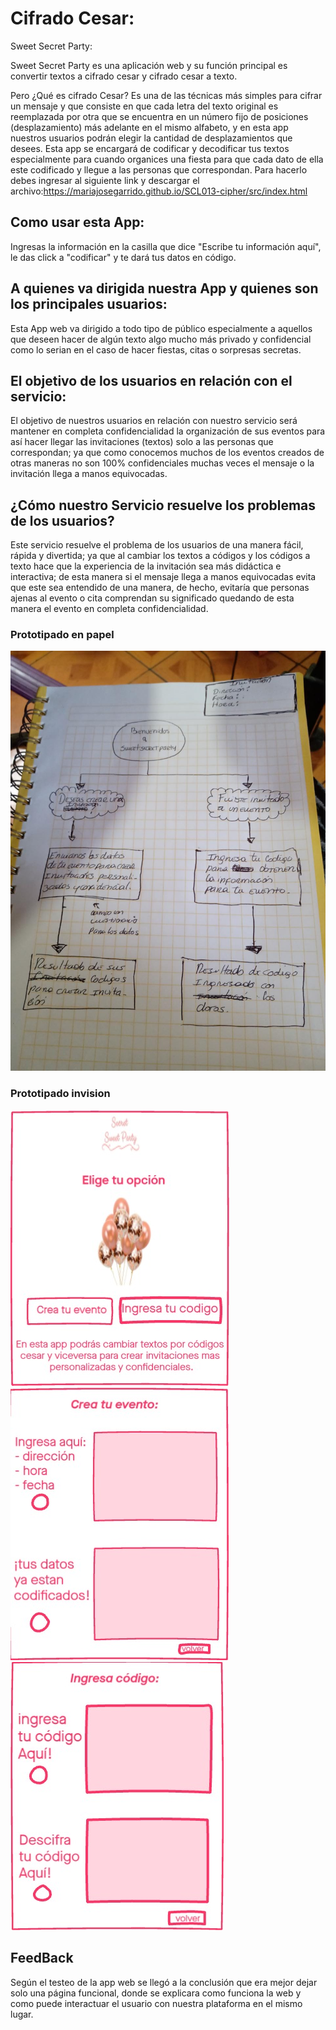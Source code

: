 # Cifrado Cesar:
Sweet Secret Party:

Sweet Secret Party es una aplicación web y su función principal es convertir textos a cifrado cesar y cifrado cesar a texto. 

Pero ¿Qué es cifrado Cesar?
Es una de las técnicas más simples para cifrar un mensaje y que consiste en que cada letra del texto original es reemplazada por otra que se encuentra en un número fijo de posiciones (desplazamiento) más adelante en el mismo alfabeto, y en esta app nuestros usuarios podrán elegir la cantidad de desplazamientos que desees.
Esta app se encargará de codificar y decodificar tus textos especialmente para cuando organices una fiesta para que cada dato de ella este codificado y llegue a las personas que correspondan.
Para hacerlo debes ingresar al siguiente link y descargar el archivo:https://mariajosegarrido.github.io/SCL013-cipher/src/index.html
 
## Como usar esta App: 
Ingresas la información en la casilla que dice "Escribe tu información aquí", le das click a "codificar" y te dará tus datos en código.


## A quienes va dirigida nuestra App y quienes son los principales usuarios:
Esta App web va dirigido a todo tipo de público especialmente a aquellos que deseen hacer de algún texto algo mucho más privado y confidencial como lo serian en el caso de hacer fiestas, citas o sorpresas secretas.

## El objetivo de los usuarios en relación con el servicio:
El objetivo de nuestros usuarios en relación con nuestro servicio será mantener en completa confidencialidad la organización de sus eventos para así hacer llegar las invitaciones (textos) solo a las personas que correspondan; ya que como conocemos muchos de los eventos creados de otras maneras no son 100% confidenciales muchas veces el mensaje o la invitación llega a manos equivocadas.


## ¿Cómo nuestro Servicio resuelve los problemas de los usuarios?
Este servicio resuelve el problema de los usuarios de una manera fácil, rápida y divertida; ya que al cambiar los textos a códigos y los códigos a texto hace que la experiencia de la invitación sea más didáctica e interactiva; de esta manera si el mensaje llega a manos equivocadas evita que este sea entendido de una manera, de hecho, evitaría que personas ajenas al evento o cita comprendan su significado quedando de esta manera el evento en completa confidencialidad.

### Prototipado en papel
![](src/prototipo_papel.jpeg)

### Prototipado invision
![](src/prototipo1.jpeg)
![](src/prototipo2.jpeg)
![](src/prototipo3.jpeg)

## FeedBack
Según el testeo de la app web se llegó a la conclusión que era mejor dejar solo una página funcional, donde se explicara como funciona la web y como puede interactuar el usuario con nuestra plataforma en el mismo lugar.